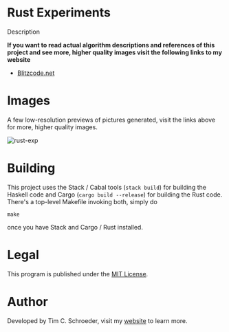 
# Rust Experiments

Description

**If you want to read actual algorithm descriptions and references of this project and see more, higher quality images visit the following links to my website**

- [Blitzcode.net](http://www.blitzcode.net/)

# Images

A few low-resolution previews of pictures generated, visit the links above for more, higher quality images.

![rust-exp](https://raw.github.com/blitzcode/rust-exp/master/img/rust-exp.png)

# Building

This project uses the Stack / Cabal tools (`stack build`) for building the Haskell code and Cargo (`cargo build --release`) for building the Rust code. There's a top-level Makefile invoking both, simply do

    make

once you have Stack and Cargo / Rust installed.

# Legal

This program is published under the [MIT License](http://en.wikipedia.org/wiki/MIT_License).

# Author

Developed by Tim C. Schroeder, visit my [website](http://www.blitzcode.net) to learn more.

